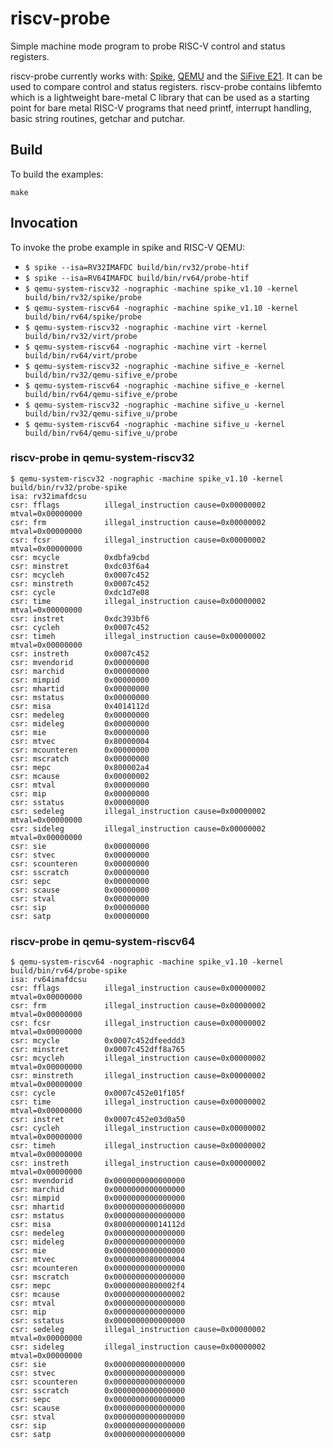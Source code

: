 # riscv-probe

Simple machine mode program to probe RISC-V control and status registers.

riscv-probe currently works with:
[Spike](https://github.com/riscv/riscv-isa-sim),
[QEMU](https://github.com/riscv/riscv-qemu) and the
[SiFive E21](https://www.sifive.com/products/risc-v-core-ip/e2/e21/).
It can be used to compare control and status registers.
riscv-probe contains libfemto which is a lightweight bare-metal C library that can
be used as a starting point for bare metal RISC-V programs that need printf,
interrupt handling, basic string routines, getchar and putchar.

## Build

To build the examples:

```
make
```

## Invocation

To invoke the probe example in spike and RISC-V QEMU:

- `$ spike --isa=RV32IMAFDC build/bin/rv32/probe-htif`
- `$ spike --isa=RV64IMAFDC build/bin/rv64/probe-htif`
- `$ qemu-system-riscv32 -nographic -machine spike_v1.10 -kernel build/bin/rv32/spike/probe`
- `$ qemu-system-riscv64 -nographic -machine spike_v1.10 -kernel build/bin/rv64/spike/probe`
- `$ qemu-system-riscv32 -nographic -machine virt -kernel build/bin/rv32/virt/probe`
- `$ qemu-system-riscv64 -nographic -machine virt -kernel build/bin/rv64/virt/probe`
- `$ qemu-system-riscv32 -nographic -machine sifive_e -kernel build/bin/rv32/qemu-sifive_e/probe`
- `$ qemu-system-riscv64 -nographic -machine sifive_e -kernel build/bin/rv64/qemu-sifive_e/probe`
- `$ qemu-system-riscv32 -nographic -machine sifive_u -kernel build/bin/rv32/qemu-sifive_u/probe`
- `$ qemu-system-riscv64 -nographic -machine sifive_u -kernel build/bin/rv64/qemu-sifive_u/probe`


### riscv-probe in qemu-system-riscv32

```
$ qemu-system-riscv32 -nographic -machine spike_v1.10 -kernel build/bin/rv32/probe-spike
isa: rv32imafdcsu
csr: fflags          illegal_instruction cause=0x00000002 mtval=0x00000000
csr: frm             illegal_instruction cause=0x00000002 mtval=0x00000000
csr: fcsr            illegal_instruction cause=0x00000002 mtval=0x00000000
csr: mcycle          0xdbfa9cbd
csr: minstret        0xdc03f6a4
csr: mcycleh         0x0007c452
csr: minstreth       0x0007c452
csr: cycle           0xdc1d7e08
csr: time            illegal_instruction cause=0x00000002 mtval=0x00000000
csr: instret         0xdc393bf6
csr: cycleh          0x0007c452
csr: timeh           illegal_instruction cause=0x00000002 mtval=0x00000000
csr: instreth        0x0007c452
csr: mvendorid       0x00000000
csr: marchid         0x00000000
csr: mimpid          0x00000000
csr: mhartid         0x00000000
csr: mstatus         0x00000000
csr: misa            0x4014112d
csr: medeleg         0x00000000
csr: mideleg         0x00000000
csr: mie             0x00000000
csr: mtvec           0x80000004
csr: mcounteren      0x00000000
csr: mscratch        0x00000000
csr: mepc            0x800002a4
csr: mcause          0x00000002
csr: mtval           0x00000000
csr: mip             0x00000000
csr: sstatus         0x00000000
csr: sedeleg         illegal_instruction cause=0x00000002 mtval=0x00000000
csr: sideleg         illegal_instruction cause=0x00000002 mtval=0x00000000
csr: sie             0x00000000
csr: stvec           0x00000000
csr: scounteren      0x00000000
csr: sscratch        0x00000000
csr: sepc            0x00000000
csr: scause          0x00000000
csr: stval           0x00000000
csr: sip             0x00000000
csr: satp            0x00000000
```

### riscv-probe in qemu-system-riscv64

```
$ qemu-system-riscv64 -nographic -machine spike_v1.10 -kernel build/bin/rv64/probe-spike
isa: rv64imafdcsu
csr: fflags          illegal_instruction cause=0x00000002 mtval=0x00000000
csr: frm             illegal_instruction cause=0x00000002 mtval=0x00000000
csr: fcsr            illegal_instruction cause=0x00000002 mtval=0x00000000
csr: mcycle          0x0007c452dfeeddd3
csr: minstret        0x0007c452dff8a765
csr: mcycleh         illegal_instruction cause=0x00000002 mtval=0x00000000
csr: minstreth       illegal_instruction cause=0x00000002 mtval=0x00000000
csr: cycle           0x0007c452e01f105f
csr: time            illegal_instruction cause=0x00000002 mtval=0x00000000
csr: instret         0x0007c452e03d0a50
csr: cycleh          illegal_instruction cause=0x00000002 mtval=0x00000000
csr: timeh           illegal_instruction cause=0x00000002 mtval=0x00000000
csr: instreth        illegal_instruction cause=0x00000002 mtval=0x00000000
csr: mvendorid       0x0000000000000000
csr: marchid         0x0000000000000000
csr: mimpid          0x0000000000000000
csr: mhartid         0x0000000000000000
csr: mstatus         0x0000000000000000
csr: misa            0x800000000014112d
csr: medeleg         0x0000000000000000
csr: mideleg         0x0000000000000000
csr: mie             0x0000000000000000
csr: mtvec           0x0000000080000004
csr: mcounteren      0x0000000000000000
csr: mscratch        0x0000000000000000
csr: mepc            0x00000000800002f4
csr: mcause          0x0000000000000002
csr: mtval           0x0000000000000000
csr: mip             0x0000000000000000
csr: sstatus         0x0000000000000000
csr: sedeleg         illegal_instruction cause=0x00000002 mtval=0x00000000
csr: sideleg         illegal_instruction cause=0x00000002 mtval=0x00000000
csr: sie             0x0000000000000000
csr: stvec           0x0000000000000000
csr: scounteren      0x0000000000000000
csr: sscratch        0x0000000000000000
csr: sepc            0x0000000000000000
csr: scause          0x0000000000000000
csr: stval           0x0000000000000000
csr: sip             0x0000000000000000
csr: satp            0x0000000000000000
```
